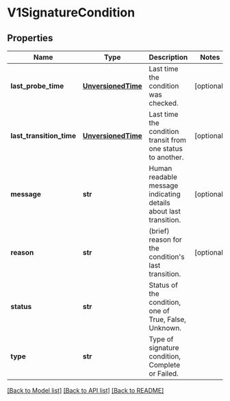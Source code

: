 # V1SignatureCondition

## Properties
Name | Type | Description | Notes
------------ | ------------- | ------------- | -------------
**last_probe_time** | [**UnversionedTime**](UnversionedTime.md) | Last time the condition was checked. | [optional] 
**last_transition_time** | [**UnversionedTime**](UnversionedTime.md) | Last time the condition transit from one status to another. | [optional] 
**message** | **str** | Human readable message indicating details about last transition. | [optional] 
**reason** | **str** | (brief) reason for the condition&#39;s last transition. | [optional] 
**status** | **str** | Status of the condition, one of True, False, Unknown. | 
**type** | **str** | Type of signature condition, Complete or Failed. | 

[[Back to Model list]](../README.md#documentation-for-models) [[Back to API list]](../README.md#documentation-for-api-endpoints) [[Back to README]](../README.md)



